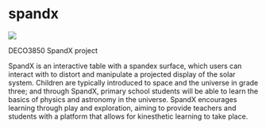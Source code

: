 # spandx
<a href="https://zenhub.com"><img src="https://raw.githubusercontent.com/ZenHubIO/support/master/zenhub-badge.png"></a>

DECO3850 SpandX project

SpandX is an interactive table with a spandex surface, which users can interact with to distort and manipulate a projected display of the solar system. Children are typically introduced to space and the universe in grade three; and through SpandX, primary school students will be able to learn the basics of physics and astronomy in the universe. SpandX encourages learning through play and exploration, aiming to provide teachers and students with a platform that allows for kinesthetic learning to take place.
